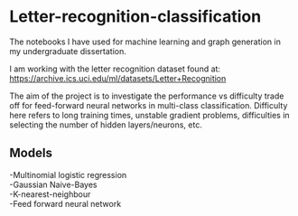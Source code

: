 # Letter-recognition-classification
The notebooks I have used for machine learning and graph generation in my undergraduate dissertation.

I am working with the letter recognition dataset found at: https://archive.ics.uci.edu/ml/datasets/Letter+Recognition

The aim of the project is to investigate the performance vs difficulty trade off for feed-forward neural networks in multi-class classification. Difficulty here refers to long training times, unstable gradient problems, difficulties in selecting the number of hidden layers/neurons, etc.

## Models

-Multinomial logistic regression <br/>
-Gaussian Naive-Bayes <br/>
-K-nearest-neighbour <br/>
-Feed forward neural network
